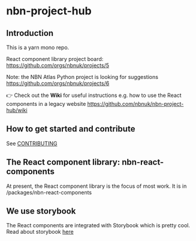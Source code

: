 # nbn-project-hub

## Introduction
This is a yarn mono repo.

React component library project board: https://github.com/orgs/nbnuk/projects/5

Note: the NBN Atlas Python project is looking for suggestions https://github.com/orgs/nbnuk/projects/6

:point_right: Check out the **Wiki** for useful instructions e.g. how to use the React components in a legacy website https://github.com/nbnuk/nbn-project-hub/wiki

## How to get started and contribute
See [CONTRIBUTING](/CONTRIBUTING.md)


## The React component library: nbn-react-components
At present, the React component library is the focus of most work. It is in /packages/nbn-react-components

## We use storybook
The React components are integrated with Storybook which is pretty cool. Read about storybook [here](https://storybook.js.org/docs/react/get-started/why-storybook)

